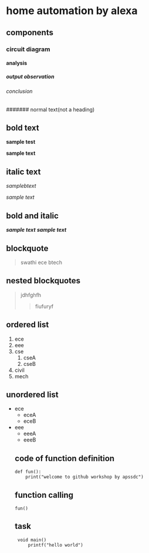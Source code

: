 # home automation by alexa
## components
### circuit diagram
#### analysis
##### output observation
###### conclusion
####### normal text(not a heading)
## bold text
**sample test**

__sample text__
## italic text
*samplebtext*

_sample text_
## bold and italic
**_sample text_**
__*sample text*__
## blockquote
> swathi
ece
btech
## nested blockquotes
> jdhfghfh
>> fiufuryf
## ordered list
1. ece
2. eee
3. cse
   1. cseA
   2. cseB
4. civil
5. mech
## unordered list 
- ece
   * eceA
   * eceB
- eee
   + eeeA
   + eeeB
   ## code of function definition
   ```
   def fun():
       print("welcome to github workshop by apssdc")
    ```
    ## function calling
    `
    fun()
    `
    ## task
    ```
     void main()
         printf("hello world")
     ```
    
